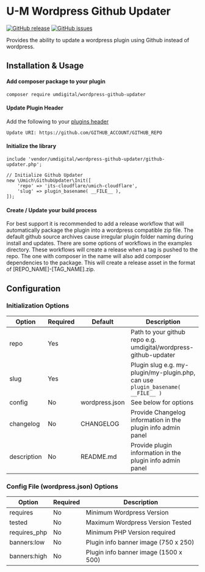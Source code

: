# U-M Wordpress Github Updater
[![GitHub release](https://img.shields.io/github/release/umdigital/wordpress-github-updater.svg)](https://github.com/umdigital/wordpress-github-updater/releases/latest)
[![GitHub issues](https://img.shields.io/github/issues/umdigital/wordpress-github-updater.svg)](https://github.com/umdigital/wordpress-github-updater/issues)

Provides the ability to update a wordpress plugin using Github instead of wordpress.

## Installation & Usage
#### Add composer package to your plugin
```
composer require umdigital/wordpress-github-updater
```

#### Update Plugin Header
Add the following to your [plugins header](https://developer.wordpress.org/plugins/plugin-basics/header-requirements/)
```
Update URI: https://github.com/GITHUB_ACCOUNT/GITHUB_REPO
```

#### Initialize the library
```
include 'vendor/umdigital/wordpress-github-updater/github-updater.php';

// Initialize Github Updater
new \Umich\GithubUpdater\Init([
    'repo' => 'its-cloudflare/umich-cloudflare',
    'slug' => plugin_basename( __FILE__ ),
]);
```

#### Create / Update your build process
For best support it is recommended to add a release workflow that will automatically package the plugin into a wordpress compatible zip file.  The default github source archives cause irregular plugin folder naming during install and updates.  There are some options of workflows in the examples directory. These workflows will create a release when a tag is pushed to the repo.  The one with composer in the name will also add composer dependencies to the package. This will create a release asset in the format of [REPO_NAME]-[TAG_NAME].zip.

## Configuration
### Initialization Options
| Option      | Required | Default        | Description                           |
| ----------- | ---------| -------------- | ------------------------------------- |
| repo        | Yes      |                | Path to your github repo e.g. umdigital/wordpress-github-updater |
| slug        | Yes      |                | Plugin slug e.g. my-plugin/my-plugin.php, can use `plugin_basename( __FILE__ )`|
| config      | No       | wordpress.json | See below for options                 |
| changelog   | No       | CHANGELOG      | Provide Changelog information in the plugin info admin panel |
| description | No       | README.md      | Provide plugin information in the plugin info admin panel |


### Config File (wordpress.json) Options
| Option       | Required | Description                           |
| ------------ | -------- | ------------------------------------- |
| requires     | No       | Minimum Wordpress Version             |
| tested       | No       | Maximum Wordpress Version Tested      |
| requires_php | No       | Minimum PHP Version required          |
| banners:low  | No       | Plugin info banner image (750 x 250)  |
| banners:high | No       | Plugin info banner image (1500 x 500) |
